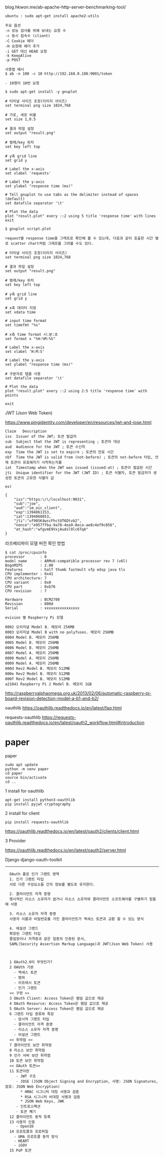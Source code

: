 

blog.hkwon.me/ab-apache-http-server-benchmarking-tool/

    ubuntu : sudo apt-get install apache2-utils

    주요 옵션
    -n 성능 검사를 위해 보내는 요청 수
    -c 동시 접속수 (client)
    -C Cookie 헤더
    -H 요청에 헤더 추가
    -i GET 대신 HEAD 요청
    -k KeepAlive
    -p POST

    사용법 예시
    $ ab -n 100 -c 10 http://192.168.0.108:9001/token

    - 10명이 10번 요청

    $ sudo apt-get install -y gnuplot
    
    # 터미널 사이즈 조정(이미지 사이즈)
    set terminal png size 1024,768

    # 가로, 세로 비율
    set size 1,0.5

    # 결과 파일 설정
    set output "result.png"

    # 범례/key 위치
    set key left top

    # y축 grid line
    set grid y

    # Label the x-axis
    set xlabel 'requests'

    # Label the y-axis
    set ylabel "response time (ms)"

    # Tell gnuplot to use tabs as the delimiter instead of spaces (default)
    set datafile separator '\t'

    # Plot the data
    plot "result.plot" every ::2 using 5 title 'response time' with lines
    exit
    
    $ gnuplot script.plot
    
    request별 response time을 그래프로 확인해 볼 수 있는데, 다음과 같이 호출한 시간 별로 scatter chart처럼 그래프를 그려볼 수도 있다.
    
    # 터미널 사이즈 조정(이미지 사이즈)
    set terminal png size 1024,768

    # 결과 파일 설정
    set output "result.png"

    # 범례/key 위치
    set key left top

    # y축 grid line
    set grid y

    # x축 데이터 지정
    set xdata time

    # input time format
    set timefmt "%s"

    # x축 time format 시:분:초
    set format x "%H:%M:%S"

    # Label the x-axis
    set xlabel 'H:M:S'

    # Label the y-axis
    set ylabel "response time (ms)"

    # 구분자로 탭을 사용
    set datafile separator '\t'

    # Plot the data
    plot "result.plot" every ::2 using 2:5 title 'response time' with points

    exit




JWT (Json Web Token)

https://www.pingidentity.com/developer/en/resources/jwt-and-jose.html

    Claim	Description
    iss  Issuer of the JWT; 토큰 발급자
    sub  Subject that the JWT is representing ; 토큰의 대상
    aud  Audience for the JWT ; 토큰 수신자
    exp  Time the JWT is set to expire ; 토큰의 만료 시간
    nbf  Time the JWT is valid from (not-before) ; 토큰의 not-before 타임, 언제 토큰이 유효해지기 시작하는지를 
    iat  Timestamp when the JWT was issued (issued-at) ; 토큰이 발급된 시간
    jti  Unique identifier for the JWT (JWT ID) ; 토큰 식별자, 토큰 발급자가 생성한 토큰의 고유한 식별자 값
    
    ex) 
    
    {
        "iss":"https:\/\/localhost:9031",
        "sub":"joe",
        "aud":"im_oic_client",        
        "exp":1394061153,
        "iat":1394060853,        
        "jti":"uf90SK4wscFhctUT6Dtvb2",
        "nonce":"e957ffba-9a78-4ea9-8eca-ae8c4ef9c856",
        "at_hash":"wfgvmE9VxjAudsl9lc6TqA"
    }
    
라즈베리파이 모델 버전 확인 방법

    $ cat /proc/cpuinfo
    processor       : 0
    model name      : ARMv6-compatible processor rev 7 (v6l)
    BogoMIPS        : 2.00
    Features        : half thumb fastmult vfp edsp java tls
    CPU implementer : 0x41
    CPU architecture: 7
    CPU variant     : 0x0
    CPU part        : 0xb76
    CPU revision    : 7

    Hardware        : BCM2708
    Revision        : 000d
    Serial          : xxxxxxxxxxxxxxxx

    evision 별 Raspberry Pi 모델

    0002 오리지널 Model B. 메모리 256MB
    0003 오리지널 Model B with no polyfuses. 메모리 256MB
    0004 Model B. 메모리 256MB
    0005 Model B. 메모리 256MB
    0006 Model B. 메모리 256MB
    0007 Model A. 메모리 256MB
    0008 Model A. 메모리 256MB
    0009 Model A. 메모리 256MB
    000d Rev2 Model B. 메모리 512MB
    000e Rev2 Model B. 메모리 512MB
    000f Rev2 Model B. 메모리 512MB
    a21041 Raspberry Pi 2 Model B. 메모리 1GB


http://raspberryalphaomega.org.uk/2013/02/06/automatic-raspberry-pi-board-revision-detection-model-a-b1-and-b2/










oauthlib
https://oauthlib.readthedocs.io/en/latest/faq.html

requests-oauthlib
https://requests-oauthlib.readthedocs.io/en/latest/oauth2_workflow.html#introduction

# paper
paper

    sudo apt update
    python -m venv paper
    cd paper
    source bin/activate
    cd ..

1 install for oauthlib

    apt-get install python3-oauthlib
    pip install pyjwt cryptography

2 install for client

    pip install requests-oauthlib
  
  https://oauthlib.readthedocs.io/en/latest/oauth2/clients/client.html
  
3 Provider

 https://oauthlib.readthedocs.io/en/latest/oauth2/server.html
 
 Django django-oauth-toolkit
 
 
--------------------------------------------------------------------------

      OAuth 플로 인가 그랜트 영역
      1. 인가 그랜트 타입
      서로 다른 구성요소들 간의 정보를 별도로 유지한다.

      2. 클라이언트 자격 증명
      명시적인 리소스 소유자가 없거나 리소스 소유자와 클라이언트 소프트웨어를 구별하기 힘들 때 사용

      3. 리소스 소유자 자격 증명
      사용자 이름과 비밀번호를 가진 클라이언트가 액세스 토큰과 교환 할 수 있는 방식

      4. 에설션 그랜드 
      확장된 그랜트 타입
      졸업장이나 자격증과 같은 일종의 인증된 문서, 
      SAML(Security Assertion Markup Language)과 JWT(Json Web Token) 사용



      1 OAuth2.0이 무엇인가?
      2 OAUth 기본
        - 엑세스 토큰
        - 범위
        - 리프레시 토큰
        - 인가 그랜트
      << 구현 >>
      3 OAuth Client: Access Token은 램덤 값으로 제공
      4 OAuth Resource: Access Token은 램덤 값으로 제공
      5 OAuth Server: Access Token은 램덤 값으로 제공
      6 그랜트 타입 종류와 특징
        - 암시적 그랜트 타입
        - 클라이언트 자격 증명
        - 리소스 소유자 자격 증명
        - 어설션 그랜트
      << 취약점 >>
      7 클라이언트 보안 취약점
      8 리소스 보안 취약점
      9 인가 서버 보안 취약점
      10 토큰 보안 취약점
      << OAuth 토큰>>
      11 토큰이란
         - JWT 구조
         - JOSE (JSON Object Signing and Encryption, 서명: JSON Signatures, 암호: JSON Web Encryption)
           * HMAC 시그니처 대칭 서명과 검증
           * RSA 시그니처 비대칭 서명과 검증
           * JSON Web Keys, JWK
         - 인트로스팩션
         - 토큰 폐기
      12 클라이언트 동적 등록
      13 사용자 인증
         - OpenID
      14 프로토콜과 프로파일
        - UMA 프로토콜 동작 방식
        - HEART
        - iGOV
      15 PoP 토큰
  
    
 
